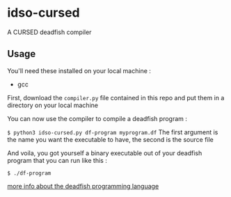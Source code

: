 # idso-cursed

A CURSED deadfish compiler

## Usage

You'll need these installed on your local machine :
 - gcc

First, download the `compiler.py` file contained in this repo and put them in a directory on your local machine

You can now use the compiler to compile a deadfish program :

`$ python3 idso-cursed.py df-program myprogram.df` The first argument is the name you want the executable to have, the second is the source file

And voila, you got yourself a binary executable out of your deadfish program that you can run like this :

`$ ./df-program`

[more info about the deadfish programming language](https://esolangs.org/wiki/Deadfish)